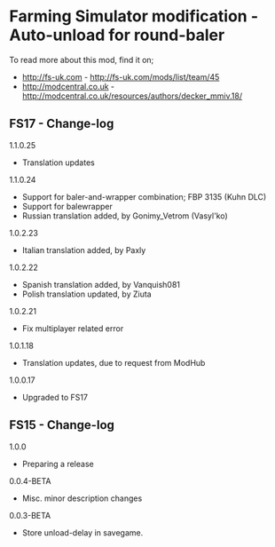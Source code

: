 # Farming Simulator modification - Auto-unload for round-baler

To read more about this mod, find it on;
- http://fs-uk.com - http://fs-uk.com/mods/list/team/45
- http://modcentral.co.uk - http://modcentral.co.uk/resources/authors/decker_mmiv.18/


## FS17 - Change-log
1.1.0.25    
- Translation updates

1.1.0.24
- Support for baler-and-wrapper combination; FBP 3135 (Kuhn DLC)
- Support for balewrapper
- Russian translation added, by Gonimy_Vetrom (Vasyl'ko)

1.0.2.23
- Italian translation added, by Paxly

1.0.2.22
- Spanish translation added, by Vanquish081
- Polish translation updated, by Ziuta

1.0.2.21
- Fix multiplayer related error

1.0.1.18
- Translation updates, due to request from ModHub

1.0.0.17
- Upgraded to FS17


## FS15 - Change-log

1.0.0
- Preparing a release

0.0.4-BETA
- Misc. minor description changes

0.0.3-BETA
- Store unload-delay in savegame.
